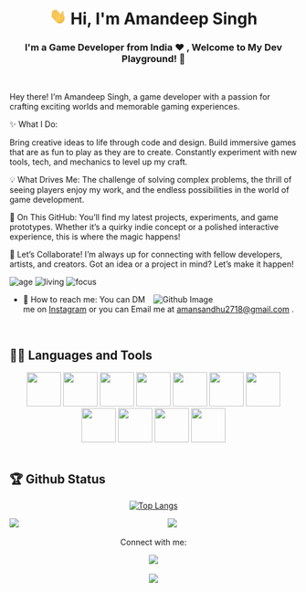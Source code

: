 <h1 align="center"><img src="https://raw.githubusercontent.com/ABSphreak/ABSphreak/master/gifs/Hi.gif" width="30px"> Hi, I'm Amandeep Singh   </h1>

<h3 align="center">I'm a Game Developer from India ❤ , Welcome to My Dev Playground! 🚀</h3><br>

Hey there! I’m Amandeep Singh, a game developer with a passion for crafting exciting worlds and memorable gaming experiences.


✨ What I Do:

Bring creative ideas to life through code and design.
Build immersive games that are as fun to play as they are to create.
Constantly experiment with new tools, tech, and mechanics to level up my craft.

💡 What Drives Me:
The challenge of solving complex problems, the thrill of seeing players enjoy my work, and the endless possibilities in the world of game development.

🌟 On This GitHub:
You’ll find my latest projects, experiments, and game prototypes. Whether it’s a quirky indie concept or a polished interactive experience, this is where the magic happens!

💬 Let’s Collaborate!
I’m always up for connecting with fellow developers, artists, and creators. Got an idea or a project in mind? Let’s make it happen!


![age](https://img.shields.io/badge/Age-24-blue)
![living](https://img.shields.io/badge/Living-Delhi-3c9)
![focus](https://img.shields.io/badge/Current_focus-Data_Structures_(JAVA)-brightgreen)


<img width="50%" align="right" alt="Github Image" src="https://user-images.githubusercontent.com/77589604/137649217-81b54b1e-d61a-4cf2-be4b-3cd35b58ca9e.png" />

- 📩 How to reach me: You can DM me on [Instagram](https://www.instagram.com/aman__sandhu09) or you can Email me at amansandhu2718@gmail.com .

<br />


## 👨‍💻 Languages and Tools

<div align="center">
  <img src="[https://user-images.githubusercontent.com/77589604/137649129-fd62b10d-4b77-4b07-8b66-f6ccdc8b97f4.png](https://www.cocos.com/_nuxt/img/logo.b924db5.png)" height="60" width="60"/>
 <img src="https://user-images.githubusercontent.com/77589604/137648940-4e961176-46f2-424c-8075-d49f0f0606e8.png" height="60" width="60"/> 
<img src="https://user-images.githubusercontent.com/77589604/137648947-37a9d2af-c85d-44aa-a62a-2e7128eb2749.png" height="60" width="60"/> 
<img src="https://user-images.githubusercontent.com/77589604/137648662-59ea5ea0-8444-4f6c-9a58-6619a8a9beea.png" height="60" width="60"/> 
<img src="https://user-images.githubusercontent.com/77589604/137648692-227ed266-5567-49d7-90f1-6a28e8494039.png" height="60" width="60"/> 
<img src="https://user-images.githubusercontent.com/77589604/137648722-0d59d13e-c30d-4ebe-8e0f-f7507aa4a00a.png" height="60" width="60"/> 
<img src="https://user-images.githubusercontent.com/77589604/137648792-542678c4-235a-43f6-a75b-fc2c59c6c68d.png" height="60" width="60"/> 
<img src="https://user-images.githubusercontent.com/77589604/137648802-94a60b3e-e089-4d46-991b-f79264bd7f00.png" height="60" width="60"/> 
<img src="https://user-images.githubusercontent.com/77589604/137648830-7dc41eee-a774-46eb-a1cd-93ffe4fc91c3.png" height="60" width="60"/> 
<img src="https://user-images.githubusercontent.com/77589604/137648845-d1a8b1f7-d008-47a1-983b-e13b5e68be57.png" height="60" width="60"/> 
<img src="https://user-images.githubusercontent.com/77589604/137648854-12b86823-1e28-432e-a1e4-a38f6d28bf2c.png " height="60" width="60"/> 





</div>

<br >

## 🏆 Github Status
<div align="center">

[![Top Langs](https://github-readme-stats.vercel.app/api/top-langs/?username=amansandhu2718&layout=compact)](https://github.com/amansandhu2718/github-readme-stats)
</div>


<img  src="https://github-readme-stats.vercel.app/api?username=amansandhu2718&show_icons=true&hide_border=true&theme=dark" width="45%" align="right" >

<img  src="https://github-readme-streak-stats.herokuapp.com/?user=amansandhu2718&theme=dark" width="45%" >

<br>

<div align="center">


Connect with me:


[<img src="https://img.shields.io/badge/linkedin-%230077B5.svg?&style=for-the-badge&logo=linkedin&logoColor=white">](https://www.linkedin.com/in/amansandhu2718/)

[<img src="https://img.shields.io/badge/instagram-%23E4405F.svg?&style=for-the-badge&logo=instagram&logoColor=white">](https://www.instagram.com/aman.sandhu_)


</div>
